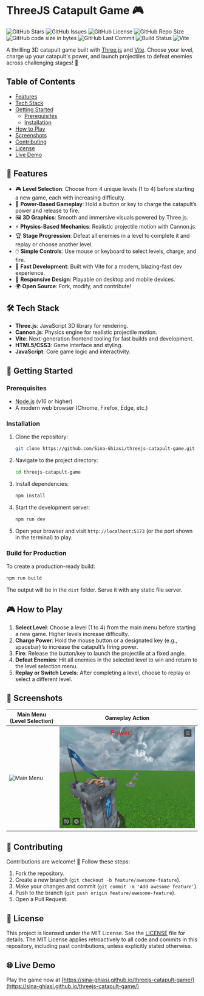 # ThreeJS Catapult Game 🎮

![GitHub Stars](https://img.shields.io/github/stars/Sina-Ghiasi/threejs-catapult-game?style=flat&color=brightgreen)
![GitHub Issues](https://img.shields.io/github/issues/Sina-Ghiasi/threejs-catapult-game?style=flat&color=blue)
![GitHub License](https://img.shields.io/github/license/Sina-Ghiasi/threejs-catapult-game?style=flat&color=orange)
![GitHub Repo Size](https://img.shields.io/github/repo-size/Sina-Ghiasi/threejs-catapult-game?style=flat&color=purple)
![GitHub code size in bytes](https://img.shields.io/github/languages/code-size/Sina-Ghiasi/threejs-catapult-game)
![GitHub Last Commit](https://img.shields.io/github/last-commit/Sina-Ghiasi/threejs-catapult-game?style=flat&color=cyan)
![Build Status](https://img.shields.io/badge/build-passing-brightgreen?style=flat)
![Vite](https://img.shields.io/badge/Built%20with-Vite-646CFF?logo=vite)

A thrilling 3D catapult game built with [Three.js](https://threejs.org/) and [Vite](https://vitejs.dev/). Choose your level, charge up your catapult's power, and launch projectiles to defeat enemies across challenging stages! 🚀

## Table of Contents

- [Features](#-features)
- [Tech Stack](#-tech-stack)
- [Getting Started](#-getting-started)
  - [Prerequisites](#prerequisites)
  - [Installation](#installation)
- [How to Play](#-how-to-play)
- [Screenshots](#-screenshots)
- [Contributing](#-contributing)
- [License](#-license)
- [Live Demo](#-live-demo)

## 🌟 Features

- 🎮 **Level Selection**: Choose from 4 unique levels (1 to 4) before starting a new game, each with increasing difficulty.
- 🎯 **Power-Based Gameplay**: Hold a button or key to charge the catapult’s power and release to fire.
- 🖼️ **3D Graphics**: Smooth and immersive visuals powered by Three.js.
- ⚡ **Physics-Based Mechanics**: Realistic projectile motion with Cannon.js.
- 🏆 **Stage Progression**: Defeat all enemies in a level to complete it and replay or choose another level.
- 🖱️ **Simple Controls**: Use mouse or keyboard to select levels, charge, and fire.
- 🚀 **Fast Development**: Built with Vite for a modern, blazing-fast dev experience.
- 📱 **Responsive Design**: Playable on desktop and mobile devices.
- 🌍 **Open Source**: Fork, modify, and contribute!

## 🛠️ Tech Stack

- **Three.js**: JavaScript 3D library for rendering.
- **Cannon.js**: Physics engine for realistic projectile motion.
- **Vite**: Next-generation frontend tooling for fast builds and development.
- **HTML5/CSS3**: Game interface and styling.
- **JavaScript**: Core game logic and interactivity.

## 🚀 Getting Started

### Prerequisites

- [Node.js](https://nodejs.org/) (v16 or higher)
- A modern web browser (Chrome, Firefox, Edge, etc.)

### Installation

1. Clone the repository:
   ```bash
   git clone https://github.com/Sina-Ghiasi/threejs-catapult-game.git
   ```
2. Navigate to the project directory:
   ```bash
   cd threejs-catapult-game
   ```
3. Install dependencies:
   ```bash
   npm install
   ```
4. Start the development server:
   ```bash
   npm run dev
   ```
5. Open your browser and visit `http://localhost:5173` (or the port shown in the terminal) to play.

### Build for Production

To create a production-ready build:

```bash
npm run build
```

The output will be in the `dist` folder. Serve it with any static file server.

## 🎮 How to Play

1. **Select Level**: Choose a level (1 to 4) from the main menu before starting a new game. Higher levels increase difficulty.
2. **Charge Power**: Hold the mouse button or a designated key (e.g., spacebar) to increase the catapult’s firing power.
3. **Fire**: Release the button/key to launch the projectile at a fixed angle.
4. **Defeat Enemies**: Hit all enemies in the selected level to win and return to the level selection menu.
5. **Replay or Switch Levels**: After completing a level, choose to replay or select a different level.

## 📸 Screenshots

| Main Menu (Level Selection)                                                                                      | Gameplay Action                                                                                                |
| ---------------------------------------------------------------------------------------------------------------- | -------------------------------------------------------------------------------------------------------------- |
| ![Main Menu](https://raw.githubusercontent.com/Sina-Ghiasi/threejs-catapult-game/main/screenshots/main_menu.png) | ![Gameplay](https://raw.githubusercontent.com/Sina-Ghiasi/threejs-catapult-game/main/screenshots/gameplay.png) |

## 🤝 Contributing

Contributions are welcome! 🙌 Follow these steps:

1. Fork the repository.
2. Create a new branch (`git checkout -b feature/awesome-feature`).
3. Make your changes and commit (`git commit -m 'Add awesome feature'`).
4. Push to the branch (`git push origin feature/awesome-feature`).
5. Open a Pull Request.

## 📜 License

This project is licensed under the MIT License. See the [LICENSE](LICENSE) file for details. The MIT License applies retroactively to all code and commits in this repository, including past contributions, unless explicitly stated otherwise.

## 🌐 Live Demo

Play the game now at [https://sina-ghiasi.github.io/threejs-catapult-game/](https://sina-ghiasi.github.io/threejs-catapult-game/)
